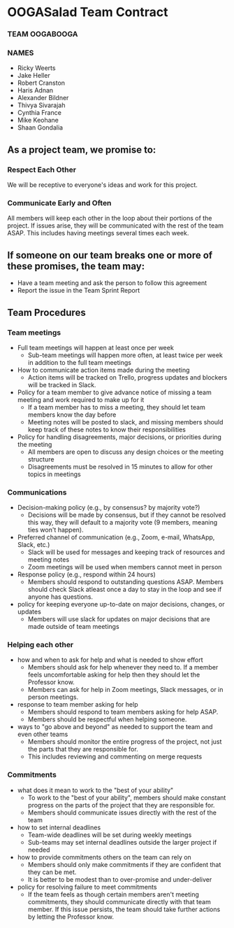 # OOGASalad Team Contract

### TEAM OOGABOOGA

### NAMES

* Ricky Weerts
* Jake Heller
* Robert Cranston
* Haris Adnan
* Alexander Bildner
* Thivya Sivarajah
* Cynthia France
* Mike Keohane
* Shaan Gondalia

## As a project team, we promise to:

### Respect Each Other

We will be receptive to everyone's ideas and work for this project.

### Communicate Early and Often

All members will keep each other in the loop about their portions of the project. If issues arise,
they will be communicated with the rest of the team ASAP. This includes having meetings several
times each week.

## If someone on our team breaks one or more of these promises, the team may:

* Have a team meeting and ask the person to follow this agreement
* Report the issue in the Team Sprint Report

## Team Procedures

### Team meetings

* Full team meetings will happen at least once per week
    * Sub-team meetings will happen more often, at least twice per week in addition to the full team
      meetings
* How to communicate action items made during the meeting
    * Action items will be tracked on Trello, progress updates and blockers will be tracked in
      Slack.
* Policy for a team member to give advance notice of missing a team meeting and work required to
  make up for it
    * If a team member has to miss a meeting, they should let team members know the day before
    * Meeting notes will be posted to slack, and missing members should keep track of these notes to
      know their responsibilities
* Policy for handling disagreements, major decisions, or priorities during the meeting
    * All members are open to discuss any design choices or the meeting structure
    * Disagreements must be resolved in 15 minutes to allow for other topics in meetings

### Communications

* Decision-making policy (e.g., by consensus? by majority vote?)
    * Decisions will be made by consensus, but if they cannot be resolved this way, they will
      default to a majority vote (9 members, meaning ties won't happen).
* Preferred channel of communication (e.g., Zoom, e-mail, WhatsApp, Slack, etc.)
    * Slack will be used for messages and keeping track of resources and meeting notes
    * Zoom meetings will be used when members cannot meet in person
* Response policy (e.g., respond within 24 hours)
    * Members should respond to outstanding questions ASAP. Members should check Slack atleast once
      a day to stay in the loop and see if anyone has questions.
* policy for keeping everyone up-to-date on major decisions, changes, or updates
    * Members will use slack for updates on major decisions that are made outside of team meetings

### Helping each other

* how and when to ask for help and what is needed to show effort
    * Members should ask for help whenever they need to. If a member feels uncomfortable asking for
      help then they should let the Professor know.
    * Members can ask for help in Zoom meetings, Slack messages, or in person meetings.
* response to team member asking for help
    * Members should respond to team members asking for help ASAP.
    * Members should be respectful when helping someone.
* ways to "go above and beyond" as needed to support the team and even other teams
    * Members should monitor the entire progress of the project, not just the parts that they are
      responsible for.
    * This includes reviewing and commenting on merge requests

### Commitments

* what does it mean to work to the "best of your ability"
    * To work to the "best of your ability", members should make constant progress on the parts of
      the project that they are responsible for.
    * Members should communicate issues directly with the rest of the team
* how to set internal deadlines
    * Team-wide deadlines will be set during weekly meetings
    * Sub-teams may set internal deadlines outside the larger project if needed
* how to provide commitments others on the team can rely on
    * Members should only make commitments if they are confident that they can be met.
    * It is better to be modest than to over-promise and under-deliver
* policy for resolving failure to meet commitments
    * If the team feels as though certain members aren't meeting commitments, they should
      communicate directly with that team member. If this issue persists, the team should take
      further actions by letting the Professor know.
